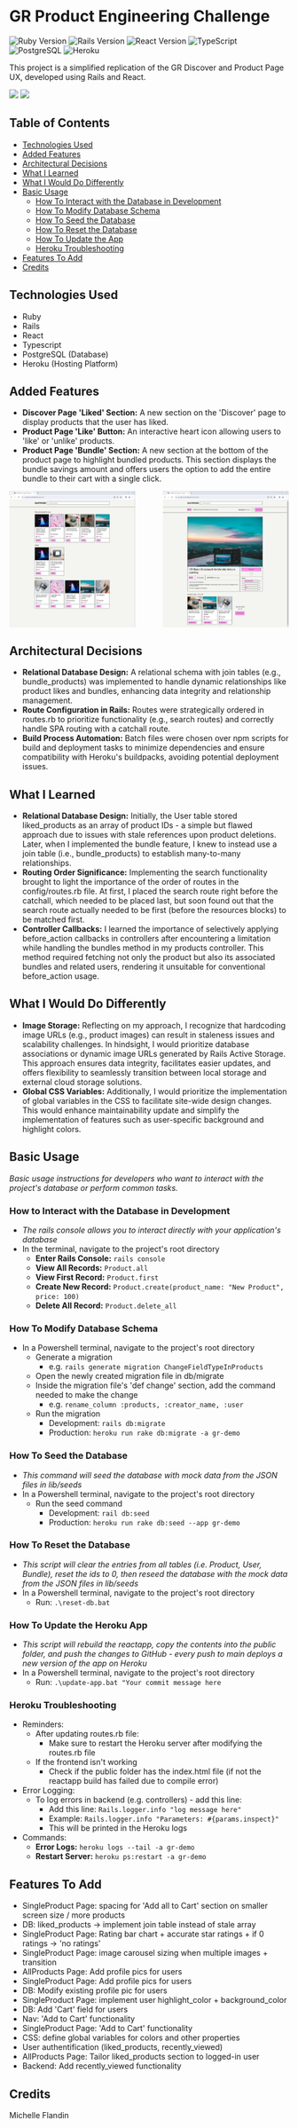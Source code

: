 # GR Product Engineering Challenge 

![Ruby Version](https://img.shields.io/badge/ruby-3.2.3-red.svg)
![Rails Version](https://img.shields.io/badge/rails-7.1.3-red.svg)
![React Version](https://img.shields.io/badge/react-18.2.0-blue.svg)
![TypeScript](https://img.shields.io/badge/TypeScript-5.3.3-blue.svg)
![PostgreSQL](https://img.shields.io/badge/Database-PostgreSQL-blue.svg)
![Heroku](https://img.shields.io/badge/Platform-Heroku-lightgrey.svg)

This project is a simplified replication of the GR Discover and Product Page UX, developed using Rails and React.


<a href="https://gr-demo.michellef.dev/api" target="_blank"><img src="https://img.shields.io/badge/Demo-Backend-red?style=for-the-badge&logo=ruby"></a>
<a href="https://gr-demo.michellef.dev/" target="_blank"><img src="https://img.shields.io/badge/Demo-Frontend-blue?style=for-the-badge&logo=react"></a>




## Table of Contents
- [Technologies Used](#technologies-used)
- [Added Features](#added-features)
- [Architectural Decisions](#architectural-decisions)
- [What I Learned](#what-i-learned)
- [What I Would Do Differently](#what-i-would-do-differently)
- [Basic Usage](#basic-usage)
  - [How To Interact with the Database in Development](#how-to-interact-with-db)
  - [How To Modify Database Schema](#how-to-modify-db)
  - [How To Seed the Database](#how-to-seed-db)
  - [How To Reset the Database](#how-to-reset-db)
  - [How To Update the App](#how-to-update-app)
  - [Heroku Troubleshooting](#heroku-troubleshooting)
- [Features To Add](#features-to-add)
- [Credits](#credits)


## Technologies Used<a name="technologies-used"></a>
- Ruby
- Rails
- React
- Typescript
- PostgreSQL (Database)
- Heroku (Hosting Platform)
  

## Added Features<a name="added-features"></a>
- **Discover Page 'Liked' Section:** A new section on the 'Discover' page to display products that the user has liked.
- **Product Page 'Like' Button:** An interactive heart icon allowing users to 'like' or 'unlike' products.
- **Product Page 'Bundle' Section:** A new section at the bottom of the product page to highlight bundled products. This section displays the bundle savings amount and offers users the option to add the entire bundle to their cart with a single click.
<div style="display: flex; justify-content: space-between;">
  <img src="screenshots/GR-Demo-Screenshot-Discover-Page.png" style="width: 45%; margin-right: 10px;" alt="Discover Page Screenshot" />
  <img src="screenshots/GR-Demo-Screenshot-Product-Page.png" style="width: 45%;" alt="Product Page Screenshot" />
</div>


## Architectural Decisions<a name="architectural-decisions"></a>
- **Relational Database Design:** A relational schema with join tables (e.g., bundle_products) was implemented to handle dynamic relationships like product likes and bundles, enhancing data integrity and relationship management.
- **Route Configuration in Rails:** Routes were strategically ordered in routes.rb to prioritize functionality (e.g., search routes) and correctly handle SPA routing with a catchall route.
- **Build Process Automation:** Batch files were chosen over npm scripts for build and deployment tasks to minimize dependencies and ensure compatibility with Heroku's buildpacks, avoiding potential deployment issues.


## What I Learned<a name="what-I-learned"></a>
 - **Relational Database Design:** Initially, the User table stored liked_products as an array of product IDs - a simple but flawed approach due to issues with stale references upon product deletions. Later, when I implemented the bundle feature, I knew to instead use a join table (i.e., bundle_products) to establish many-to-many relationships.
- **Routing Order Significance:** Implementing the search functionality brought to light the importance of the order of routes in the config/routes.rb file. At first, I placed the search route right before the catchall, which needed to be placed last, but soon found out that the search route actually needed to be first (before the resources blocks) to be matched first.
- **Controller Callbacks:** I learned the importance of selectively applying before_action callbacks in controllers after encountering a limitation while handling the bundles method in my products controller. This method required fetching not only the product but also its associated bundles and related users, rendering it unsuitable for conventional before_action usage.


## What I Would Do Differently<a name="what-i-would-do-differently"></a>
- **Image Storage:** Reflecting on my approach, I recognize that hardcoding image URLs (e.g., product images) can result in staleness issues and scalability challenges. In hindsight, I would prioritize database associations or dynamic image URLs generated by Rails Active Storage. This approach ensures data integrity, facilitates easier updates, and offers flexibility to seamlessly transition between local storage and external cloud storage solutions.
- **Global CSS Variables:** Additionally, I would prioritize the implementation of global variables in the CSS to facilitate site-wide design changes.  This would enhance maintainability update and simplify the implementation of features such as user-specific background and highlight colors.


## Basic Usage<a name="basic-usage"></a>
*Basic usage instructions for developers who want to interact with the project's database or perform common tasks.*
### How to Interact with the Database in Development<a name="how-to-interact-with-db"></a>
- *The rails console allows you to interact directly with your application's database*
- In the terminal, navigate to the project's root directory
  - **Enter Rails Console:** `rails console`
  - **View All Records:** `Product.all`
  - **View First Record:** `Product.first`
  - **Create New Record:** `Product.create(product_name: "New Product", price: 100)`
  - **Delete All Record:** `Product.delete_all`


### How To Modify Database Schema<a name="how-to-modify-db"></a>
- In a Powershell terminal, navigate to the project's root directory
  - Generate a migration
    - e.g. `rails generate migration ChangeFieldTypeInProducts`
  - Open the newly created migration file in db/migrate
  - Inside the migration file's 'def change' section, add the command needed to make the change
    - e.g. `rename_column :products, :creator_name, :user`
  - Run the migration
    - Development: `rails db:migrate`
    - Production: `heroku run rake db:migrate -a gr-demo`


### How To Seed the Database<a name="how-to-seed-db"></a>
- *This command will seed the database with mock data from the JSON files in lib/seeds*
- In a Powershell terminal, navigate to the project's root directory
  - Run the seed command
    - Development: `rail db:seed`
    - Production: `heroku run rake db:seed --app gr-demo`


### How To Reset the Database<a name="how-to-reset-db"></a>
- *This script will clear the entries from all tables (i.e. Product, User, Bundle), reset the ids to 0, then reseed the database with the mock data from the JSON files in lib/seeds*
- In a Powershell terminal, navigate to the project's root directory
  - Run: `.\reset-db.bat`


### How To Update the Heroku App<a name="how-to-update-app"></a>
- *This script will rebuild the reactapp, copy the contents into the public folder, and push the changes to GitHub - every push to main deploys a new version of the app on Heroku*
- In a Powershell terminal, navigate to the project's root directory
  - Run: `.\update-app.bat "Your commit message here`


### Heroku Troubleshooting<a name="heroku-troubleshooting"></a>
- Reminders:
  - After updating routes.rb file: 
    - Make sure to restart the Heroku server after modifying the routes.rb file 
  - If the frontend isn't working
    - Check if the public folder has the index.html file (if not the reactapp build has failed due to compile error)
- Error Logging: 
  - To log errors in backend (e.g. controllers) - add this line: 
    - Add this line: `Rails.logger.info "log message here"`
    - Example: `Rails.logger.info "Parameters: #{params.inspect}"`
    - This will be printed in the Heroku logs
- Commands:
  - **Error Logs:** `heroku logs --tail -a gr-demo`
  - **Restart Server:** `heroku ps:restart -a gr-demo`


## Features To Add <a name="features-to-add"></a>
- SingleProduct Page: spacing for 'Add all to Cart' section on smaller screen size / more products
- DB: liked_products -> implement join table instead of stale array
- SingleProduct Page: Rating bar chart + accurate star ratings + if 0 ratings -> 'no ratings'
- SingleProduct Page: image carousel sizing when multiple images + transition
- AllProducts Page: Add profile pics for users
- SingleProduct Page: Add profile pics for users
- DB: Modify existing profile pic for users
- SingleProduct Page: implement user highlight_color + background_color
- DB: Add 'Cart' field for users
- Nav: 'Add to Cart' functionality
- SingleProduct Page: 'Add to Cart' functionality
- CSS: define global variables for colors and other properties
- User authentification (liked_products, recently_viewed)
- AllProducts Page: Tailor liked_products section to logged-in user
- Backend: Add recently_viewed functionality


## Credits <a name="credits"></a>
Michelle Flandin